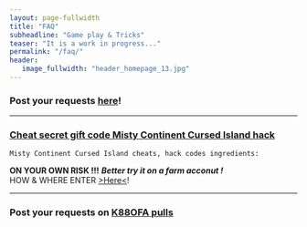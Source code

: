 ```yaml
---
layout: page-fullwidth
title: "FAQ"
subheadline: "Game play & Tricks"
teaser: "It is a work in progress..."
permalink: "/faq/"
header:
   image_fullwidth: "header_homepage_13.jpg"
---
```

### Post your requests [here](https://github.com/rkuo2023/K88OFA/pull)!

---
### [Cheat secret gift code Misty Continent Cursed Island hack](https://cheat-on.com/misty-continent-cursed-island.html)
~~~
Misty Continent Cursed Island cheats, hack codes ingredients:
~~~
**ON YOUR OWN RISK !!!** ***Better try it on a farm acconut !***<br>
HOW & WHERE ENTER [>Here<](https://cheat-on.com/discussion/2108/use-your-gift-card-gift-code-or-promo-code/)! <br>

---
### Post your requests on [K88OFA pulls](https://github.com/rkuo2023/K88OFA/pulls)

